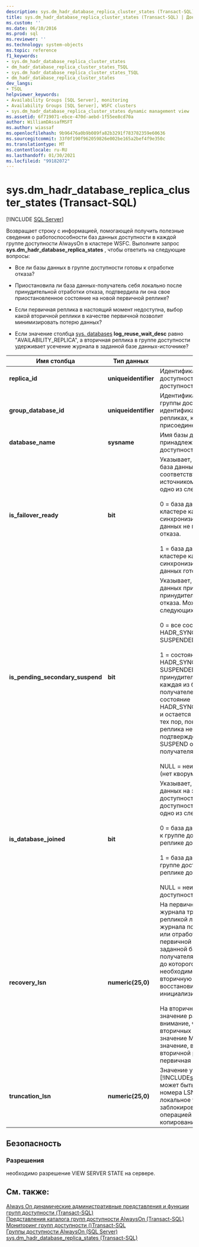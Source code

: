 ```yaml
---
description: sys.dm_hadr_database_replica_cluster_states (Transact-SQL)
title: sys.dm_hadr_database_replica_cluster_states (Transact-SQL) | Документация Майкрософт
ms.custom: ''
ms.date: 06/10/2016
ms.prod: sql
ms.reviewer: ''
ms.technology: system-objects
ms.topic: reference
f1_keywords:
- sys.dm_hadr_database_replica_cluster_states
- dm_hadr_database_replica_cluster_states_TSQL
- sys.dm_hadr_database_replica_cluster_states_TSQL
- dm_hadr_database_replica_cluster_states
dev_langs:
- TSQL
helpviewer_keywords:
- Availability Groups [SQL Server], monitoring
- Availability Groups [SQL Server], WSFC clusters
- sys.dm_hadr_database_replica_cluster_states dynamic management view
ms.assetid: 6f719071-ebce-470d-aebd-1f55ee8cd70a
author: WilliamDAssafMSFT
ms.author: wiassaf
ms.openlocfilehash: 9b96476a0b9b089fa82b3291f783782359e60636
ms.sourcegitcommit: 33f0f190f962059826e002be165a2bef4f9e350c
ms.translationtype: MT
ms.contentlocale: ru-RU
ms.lasthandoff: 01/30/2021
ms.locfileid: "99182072"
---
```

# <a name="sysdm_hadr_database_replica_cluster_states-transact-sql"></a>sys.dm_hadr_database_replica_cluster_states (Transact-SQL)
[!INCLUDE [SQL Server](../../includes/applies-to-version/sqlserver.md)]

  Возвращает строку с информацией, помогающей получить полезные сведения о работоспособности баз данных доступности в каждой группе доступности AlwaysOn в кластере WSFC. Выполните запрос **sys.dm_hadr_database_replica_states** , чтобы ответить на следующие вопросы:  
  
-   Все ли базы данных в группе доступности готовы к отработке отказа?  
  
-   Приостановила ли база данных-получатель себя локально после принудительной отработки отказа, подтвердила ли она свое приостановленное состояние на новой первичной реплике?  
  
-   Если первичная реплика в настоящий момент недоступна, выбор какой вторичной реплики в качестве первичной позволит минимизировать потерю данных?  
  
-   Если значение столбца [sys. databases](~/relational-databases/system-catalog-views/sys-databases-transact-sql.md)   **log_reuse_wait_desc** равно "AVAILABILITY_REPLICA", а вторичная реплика в группе доступности удерживает усечение журнала в заданной базе данных-источнике?  
   
|Имя столбца|Тип данных|Описание|  
|-----------------|---------------|-----------------|  
|**replica_id**|**uniqueidentifier**|Идентификатор реплики доступности в группе доступности.|  
|**group_database_id**|**uniqueidentifier**|Идентификатор базы данных из группы доступности. Этот идентификатор совпадает на всех репликах, к которым присоединена эта база данных.|  
|**database_name**|**sysname**|Имя базы данных, которая принадлежит к группе доступности.|  
|**is_failover_ready**|**bit**|Указывает, синхронизирована ли база данных-получатель с соответствующей базой данных-источником. Может принимать одно из следующих значений:<br /><br /> 0 = база данных не помечена в кластере как синхронизированная. База данных не готова к отработке отказа.<br /><br /> 1 = база данных помечена в кластере как синхронизированная. База данных готова к отработке отказа.|  
|**is_pending_secondary_suspend**|**bit**|Указывает, ожидает ли база данных приостанова после принудительной отработки отказа. Может принимать одно из следующих значений:<br /><br /> 0 = все состояния, кроме HADR_SYNCHRONIZED_ SUSPENDED.<br /><br /> 1 = состояние HADR_SYNCHRONIZED_ SUSPENDED. После завершения принудительной отработки отказа каждая из баз данных-получателей переходит в состояние HADR_SYNCHONIZED_SUSPENDED и остается в этом состоянии до тех пор, пока новая первичная реплика не получит подтверждение сообщения SUSPEND от базы данных-получателя.<br /><br /> NULL = неизвестное состояние (нет кворума).|  
|**is_database_joined**|**bit**|Указывает, присоединена ли база данных на этой реплике доступности к группе доступности. Может принимать одно из следующих значений:<br /><br /> 0 = база данных не присоединена к группе доступности на этой реплике доступности.<br /><br /> 1 = база данных присоединена к группе доступности на этой реплике доступности.<br /><br /> NULL = неизвестно (в реплике доступности нет кворума).|  
|**recovery_lsn**|**numeric(25,0)**|На первичной реплике это конец журнала транзакций до записи репликой любых новых записей журнала после восстановления или отработки отказа. На первичной реплике в строке для заданной базы данных-получателя содержится значение, до которого первичной реплике необходимо синхронизировать вторичную реплику (то есть восстановить и повторно инициализировать).<br /><br /> На вторичных репликах это значение равно NULL. Обратите внимание, что на каждой из вторичных реплик это будет либо значение MAX, либо более низкое значение, вернуться к которому вторичной реплике указала первичная реплика.|  
|**truncation_lsn**|**numeric(25,0)**|Значение усечения журнала [!INCLUDE[ssHADR](../../includes/sshadr-md.md)], которое может быть выше локального номера LSN усечения, если локальное усечение журнала заблокировано (например, операцией резервного копирования).|  
  
## <a name="security"></a>Безопасность  
  
### <a name="permissions"></a>Разрешения  
 необходимо разрешение VIEW SERVER STATE на сервере.  
  
## <a name="see-also"></a>См. также:  
 [Always On динамические административные представления и функции групп доступности &#40;Transact-SQL&#41;](../../relational-databases/system-dynamic-management-views/always-on-availability-groups-dynamic-management-views-functions.md)   
 [Представления каталога групп доступности AlwaysOn (Transact-SQL)](../../relational-databases/system-catalog-views/always-on-availability-groups-catalog-views-transact-sql.md)   
 [Мониторинг групп доступности &#40;&#41;Transact-SQL ](../../database-engine/availability-groups/windows/monitor-availability-groups-transact-sql.md)   
 [Группы доступности AlwaysOn (SQL Server)](../../database-engine/availability-groups/windows/always-on-availability-groups-sql-server.md)   
 [sys.dm_hadr_database_replica_states (Transact-SQL)](../../relational-databases/system-dynamic-management-views/sys-dm-hadr-database-replica-states-transact-sql.md)  
  
  
